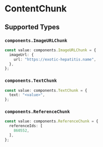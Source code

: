 # ContentChunk


## Supported Types

### `components.ImageURLChunk`

```typescript
const value: components.ImageURLChunk = {
  imageUrl: {
    url: "https://exotic-hepatitis.name",
  },
};
```

### `components.TextChunk`

```typescript
const value: components.TextChunk = {
  text: "<value>",
};
```

### `components.ReferenceChunk`

```typescript
const value: components.ReferenceChunk = {
  referenceIds: [
    860552,
  ],
};
```


